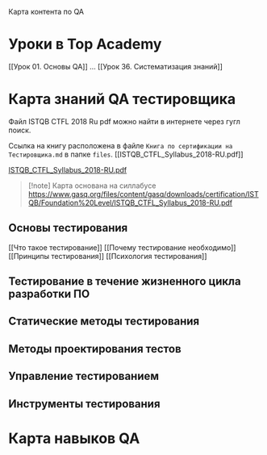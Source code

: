 Карта контента по QA

# Уроки в Top Academy

[[Урок 01. Основы QA]]
…
[[Урок 36. Систематизация знаний]]

# Карта знаний QA тестировщика

Файл ISTQB CTFL 2018 Ru pdf можно найти в интернете через гугл поиск.

Ссылка на книгу расположена в файле `Книга по сертификации на Тестировщика.md` в папке `files`.
[[ISTQB_CTFL_Syllabus_2018-RU.pdf]]

[ISTQB_CTFL_Syllabus_2018-RU.pdf](./files/ISTQB_CTFL_Syllabus_2018-RU.pdf)

> [!note] Карта основана на силлабусе https://www.gasq.org/files/content/gasq/downloads/certification/ISTQB/Foundation%20Level/ISTQB_CTFL_Syllabus_2018-RU.pdf
## Основы тестирования
[[Что такое тестирование]]
[[Почему тестирование необходимо]]
[[Принципы тестирования]]
[[Психология тестирования]]
## Тестирование в течение жизненного цикла разработки ПО

## Статические методы тестирования

## Методы проектирования тестов

## Управление тестированием

## Инструменты тестирования



# Карта навыков QA
